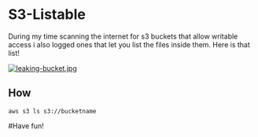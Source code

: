 # S3-Listable

During my time scanning the internet for s3 buckets that allow writable access i also logged ones that let you list the files inside them.
Here is that list!


[![leaking-bucket.jpg](https://s7.postimg.cc/xqkkiwgd7/leaking-bucket.jpg)](https://postimg.cc/image/dvyiws15j/)


How
----

```
aws s3 ls s3://bucketname
```


#Have fun!
